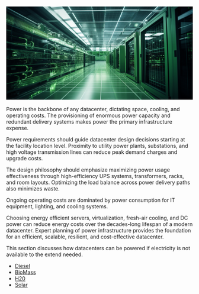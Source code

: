 ![](img/poweroverview.png)

Power is the backbone of any datacenter, dictating space, cooling, and operating costs. The provisioning of enormous power capacity and redundant delivery systems makes power the primary infrastructure expense. 

Power requirements should guide datacenter design decisions starting at the facility location level. Proximity to utility power plants, substations, and high voltage transmission lines can reduce peak demand charges and upgrade costs. 

The design philosophy should emphasize maximizing power usage effectiveness through high-efficiency UPS systems, transformers, racks, and room layouts. Optimizing the load balance across power delivery paths also minimizes waste. 

Ongoing operating costs are dominated by power consumption for IT equipment, lighting, and cooling systems. 

Choosing energy efficient servers, virtualization, fresh-air cooling, and DC power can reduce energy costs over the decades-long lifespan of a modern datacenter. Expert planning of power infrastructure provides the foundation for an efficient, scalable, resilient, and cost-effective datacenter.

This section discusses how datacenters can be powered if electricity is not available to the extend needed.

- [Diesel](power_diesel.md)
- [BioMass](power_biomass.md)
- [H20](power_h20.md)
- [Solar](power_solar.md)